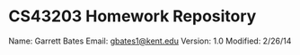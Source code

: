 CS43203 Homework Repository
===========================

Name:  Garrett Bates
Email:  gbates1@kent.edu
Version: 1.0
Modified: 2/26/14
